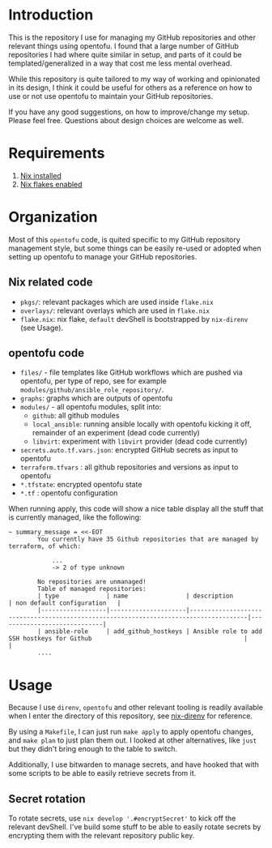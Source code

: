 # Introduction

This is the repository I use for managing my GitHub repositories and other relevant things using opentofu. I found that a large number of GitHub repositories I had where quite similar in setup, and parts of it could be templated/generalized in a way that cost me less mental overhead.

While this repository is quite tailored to my way of working and opinionated in its design, I think it could be useful for others as a reference on how to use or not use opentofu to maintain your GitHub repositories.

If you have any good suggestions, on how to improve/change my setup. Please feel free. Questions about design choices are welcome as well.

# Requirements

1. [Nix installed](https://nixos.org/download/)
2. [Nix flakes enabled](https://nixos.wiki/wiki/flakes)

# Organization

Most of this `opentofu` code, is quited specific to my GitHub repository management style, but some things can be easily re-used or adopted when setting up opentofu to manage your GitHub repositories.

## Nix related code

- `pkgs/`: relevant packages which are used inside `flake.nix`
- `overlays/`: relevant overlays which are used in `flake.nix`
- `flake.nix`: nix flake, `default` devShell is bootstrapped by `nix-direnv` (see Usage).

## opentofu code

- `files/` - file templates like GitHub workflows which are pushed via opentofu, per type of repo, see  for example `modules/github/ansible_role_repository/`.
- `graphs`: graphs which are outputs of opentofu
- `modules/` - all opentofu modules, split into:
  - `github`: all github modules
  - `local_ansible`: running ansible locally with opentofu kicking it off, remainder of an experiment (dead code currently)
  - `libvirt`: experiment with `libvirt` provider (dead code currently)
- `secrets.auto.tf.vars.json`: encrypted GitHub secrets as input to opentofu
- `terraform.tfvars` :  all github repositories and versions as input to opentofu
- `*.tfstate`: encrypted opentofu state
- `*.tf` :  opentofu configuration

When running apply, this code will show a nice table display all the stuff that is currently managed, like the following:

```
~ summary_message = <<-EOT
        You currently have 35 Github repositories that are managed by terraform, of which:

            ...
            -> 2 of type unknown

        No repositories are unmanaged!
        Table of managed repositories:
        | type             | name                | description                                                                          | non default configuration   |
        |------------------|---------------------|--------------------------------------------------------------------------------------|-----------------------------|
        | ansible-role     | add_github_hostkeys | Ansible role to add SSH hostkeys for Github                                          |                             |
        ....
```

# Usage

Because I use `direnv`, `opentofu` and other relevant tooling is readily available when I enter the directory of this repository, see [nix-direnv](https://github.com/nix-community/nix-direnv) for reference.

By using a `Makefile`, I can just run  `make apply` to apply opentofu changes, and `make plan` to just plan them out. I looked at other alternatives, like `just` but they didn't bring enough to the table to switch.

Additionally, I use bitwarden to manage secrets, and have hooked that with some scripts to be able to easily retrieve secrets from it.

## Secret rotation

To rotate secrets, use `nix develop '.#encryptSecret'` to kick off the relevant devShell. I've build some stuff to be able to easily rotate secrets by encrypting them with the relevant repository public key.
